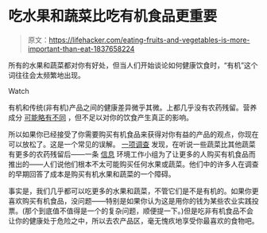 # 吃水果和蔬菜比吃有机食品更重要

> 原文：<https://lifehacker.com/eating-fruits-and-vegetables-is-more-important-than-eat-1837658224>

所有的水果和蔬菜都对你有好处，但当人们开始谈论如何健康饮食时，“有机”这个词往往会太频繁地出现。

Watch

有机和传统(非有机)产品之间的健康差异微乎其微。上都几乎没有农药残留。营养成分 [可能略有不同](https://www.npr.org/sections/thesalt/2014/07/11/330760923/are-organic-vegetables-more-nutritious-after-all) ，但不足以对你的饮食产生真正的影响。

所以如果你已经接受了你需要购买有机食品来获得对你有益的产品的观点，你现在可以放松了。这是一个常见的误解。 [一项调查](https://journals.lww.com/nutritiontodayonline/Fulltext/2016/09000/Low_Income_Shoppers_and_Fruit_and_Vegetables__What.6.aspx?WT.mc_id=HPxADx20100319xMP) 发现，在听说一些蔬菜比其他蔬菜有更多的农药残留后——一条 [信息](https://lifehacker.com/why-you-shouldnt-buy-organic-based-on-the-dirty-dozen-1689190822) 环境工作小组为了让更多的人购买有机食品而推出的——人们说他们根本不太可能购买任何水果或蔬菜。他们中的许多人在调查的早期回答了成本是购买有机水果和蔬菜的一个障碍。

事实是，我们几乎都可以吃更多的水果和蔬菜，不管它们是不是有机的。如果你更喜欢购买有机食品，没问题——特别是如果你认为这是用你的钱为某些农业实践投票。(那个到底值不值得是一个的复杂问题，顺便提一下。)但是吃非有机食品不会让你的健康处于危险之中，所以去农产品区，毫无愧疚地享受你最喜欢的食物吧。